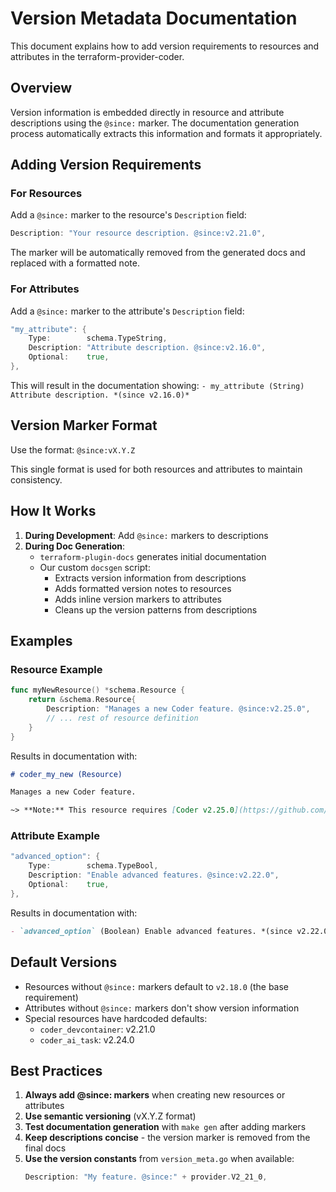 # Version Metadata Documentation

This document explains how to add version requirements to resources and attributes in the terraform-provider-coder.

## Overview

Version information is embedded directly in resource and attribute descriptions using the `@since:` marker. The documentation generation process automatically extracts this information and formats it appropriately.

## Adding Version Requirements

### For Resources

Add a `@since:` marker to the resource's `Description` field:

```go
Description: "Your resource description. @since:v2.21.0",
```

The marker will be automatically removed from the generated docs and replaced with a formatted note.

### For Attributes

Add a `@since:` marker to the attribute's `Description` field:

```go
"my_attribute": {
    Type:        schema.TypeString,
    Description: "Attribute description. @since:v2.16.0",
    Optional:    true,
},
```

This will result in the documentation showing: `- my_attribute (String) Attribute description. *(since v2.16.0)*`

## Version Marker Format

Use the format: `@since:vX.Y.Z`

This single format is used for both resources and attributes to maintain consistency.

## How It Works

1. **During Development**: Add `@since:` markers to descriptions
2. **During Doc Generation**: 
   - `terraform-plugin-docs` generates initial documentation
   - Our custom `docsgen` script:
     - Extracts version information from descriptions
     - Adds formatted version notes to resources
     - Adds inline version markers to attributes
     - Cleans up the version patterns from descriptions

## Examples

### Resource Example

```go
func myNewResource() *schema.Resource {
    return &schema.Resource{
        Description: "Manages a new Coder feature. @since:v2.25.0",
        // ... rest of resource definition
    }
}
```

Results in documentation with:
```markdown
# coder_my_new (Resource)

Manages a new Coder feature.

~> **Note:** This resource requires [Coder v2.25.0](https://github.com/coder/coder/releases/tag/v2.25.0) or later.
```

### Attribute Example

```go
"advanced_option": {
    Type:        schema.TypeBool,
    Description: "Enable advanced features. @since:v2.22.0",
    Optional:    true,
},
```

Results in documentation with:
```markdown
- `advanced_option` (Boolean) Enable advanced features. *(since v2.22.0)*
```

## Default Versions

- Resources without `@since:` markers default to `v2.18.0` (the base requirement)
- Attributes without `@since:` markers don't show version information
- Special resources have hardcoded defaults:
  - `coder_devcontainer`: v2.21.0
  - `coder_ai_task`: v2.24.0

## Best Practices

1. **Always add @since: markers** when creating new resources or attributes
2. **Use semantic versioning** (vX.Y.Z format)
3. **Test documentation generation** with `make gen` after adding markers
4. **Keep descriptions concise** - the version marker is removed from the final docs
5. **Use the version constants** from `version_meta.go` when available:
   ```go
   Description: "My feature. @since:" + provider.V2_21_0,
   ```
